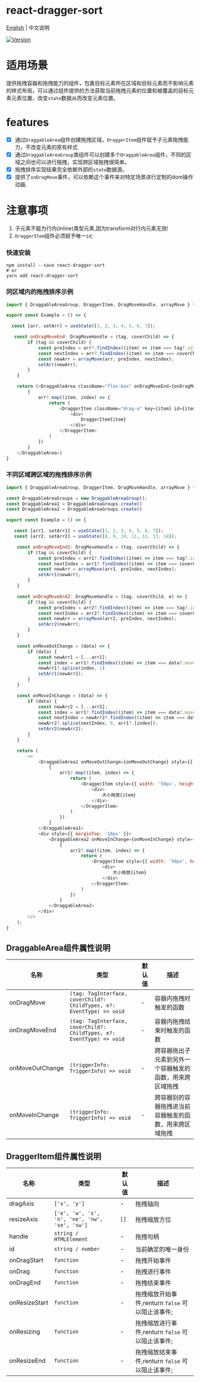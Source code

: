 # react-dragger-sort

[English](./README.md) | 中文说明

[![Version](https://img.shields.io/badge/version-0.1.0-green)](https://www.npmjs.com/package/react-dragger-sort)

# 适用场景

提供拖拽容器和拖拽能力的组件，包裹目标元素所在区域和目标元素而不影响元素的样式布局，可以通过组件提供的方法获取当前拖拽元素的位置和被覆盖的目标元素元素位置，改变`state`数据从而改变元素位置。

# features

- [x] 通过`DraggableArea`组件创建拖拽区域，`DraggerItem`组件赋予子元素拖拽能力，不改变元素的原有样式
- [x] 通过`DraggableAreaGroup`类组件可以创建多个`DraggableArea`组件，不同的区域之间也可以进行拖拽，实现跨区域拖拽很简单。
- [x] 拖拽排序实现结果完全依赖外部的`state`数据源。
- [x] 提供了`onDragMove`事件，可以依赖这个事件来对特定场景进行定制的dom操作动画.

# 注意事项

1. 子元素不能为行内(inline)类型元素,因为transform对行内元素无效!
2. `DraggerItem`组件必须赋予唯一`id`;

### 快速安装
```
npm install --save react-dragger-sort
# or
yarn add react-dragger-sort
```

### 同区域内的拖拽排序示例
```javascript
import { DraggableAreaGroup, DraggerItem, DragMoveHandle, arrayMove } from "react-dragger-sort";

export const Example = () => {

  const [arr, setArr] = useState([1, 2, 3, 4, 5, 6, 7]);

   const onDragMoveEnd: DragMoveHandle = (tag, coverChild) => {
        if (tag && coverChild) {
            const preIndex = arr?.findIndex((item) => item === tag?.id);
            const nextIndex = arr?.findIndex((item) => item === coverChild?.id)
            const newArr = arrayMove(arr, preIndex, nextIndex);
            setArr(newArr);
        }
    }

    return (<DraggableArea className="flex-box" onDragMoveEnd={onDragMoveEnd}>
        {
            arr?.map((item, index) => {
                return (
                    <DraggerItem className="drag-a" key={item} id={item}>
                        <div>
                            DraggerItem{item}
                        </div>
                    </DraggerItem>
                )
            })
        }
    </DraggableArea>)
}
```
### 不同区域跨区域的拖拽排序示例
```javascript
import { DraggableAreaGroup, DraggerItem, DragMoveHandle, arrayMove } from "react-dragger-sort";

const DraggableAreaGroups = new DraggableAreaGroup();
const DraggableArea1 = DraggableAreaGroups.create()
const DraggableArea2 = DraggableAreaGroups.create()

export const Example = () => {

   const [arr1, setArr1] = useState([1, 2, 3, 4, 5, 6, 7]);
   const [arr2, setArr2] = useState([8, 9, 10, 11, 12, 13, 14]);

    const onDragMoveEnd1: DragMoveHandle = (tag, coverChild) => {
        if (tag && coverChild) {
            const preIndex = arr1?.findIndex((item) => item === tag?.id);
            const nextIndex = arr1?.findIndex((item) => item === coverChild?.id)
            const newArr = arrayMove(arr1, preIndex, nextIndex);
            setArr1(newArr);
        }
    }

    const onDragMoveEnd2: DragMoveHandle = (tag, coverChild, e) => {
        if (tag && coverChild) {
            const preIndex = arr2?.findIndex((item) => item === tag?.id);
            const nextIndex = arr2?.findIndex((item) => item === coverChild?.id)
            const newArr = arrayMove(arr2, preIndex, nextIndex);
            setArr2(newArr);
        }
    }

    const onMoveOutChange = (data) => {
        if (data) {
            const newArr1 = [...arr1];
            const index = arr1?.findIndex((item) => item === data?.moveTag?.id)
            newArr1?.splice(index, 1)
            setArr1(newArr1);
        }
    }

    const onMoveInChange = (data) => {
        if (data) {
            const newArr2 = [...arr2];
            const index = arr1?.findIndex((item) => item === data?.moveTag?.id);
            const nextIndex = newArr2?.findIndex((item) => item === data?.coverChild?.id);
            newArr2?.splice(nextIndex, 0, arr1?.[index]);
            setArr2(newArr2);
        }
    }

    return (
        <>
            <DraggableArea1 onMoveOutChange={onMoveOutChange} style={{ display: 'flex', flexWrap: 'wrap', background: 'blue', width: '200px' }} onDragMoveEnd={onDragMoveEnd1}>
                {
                    arr1?.map((item, index) => {
                        return (
                            <DraggerItem style={{ width: '50px', height: '50px', backgroundColor: 'red', border: '1px solid green' }} key={item} id={item}>
                                <div>
                                    大小拖放{item}
                                </div>
                            </DraggerItem>
                        )
                    })
                }
            </DraggableArea1>
            <div style={{ marginTop: '10px' }}>
                <DraggableArea2 onMoveInChange={onMoveInChange} style={{ display: 'flex', flexWrap: 'wrap', background: 'blue', width: '200px' }} onDragMoveEnd={onDragMoveEnd2}>
                    {
                        arr2?.map((item, index) => {
                            return (
                                <DraggerItem style={{ width: '50px', height: '50px', backgroundColor: 'red', border: '1px solid green' }} key={item} id={item}>
                                    <div>
                                        大小拖放{item}
                                    </div>
                                </DraggerItem>
                            )
                        })
                    }
                </DraggableArea2>
            </div>
        </>
    );
}
```

## DraggableArea组件属性说明

| 名称                          | 类型                  | 默认值                                                         | 描述                                                                                                      |
| ----------------------------- | --------------------- | -------------------------------------------------------------- | --------------------------------------------------------------------------------------------------------- |
| onDragMove                      | `(tag: TagInterface, coverChild?: ChildTypes, e?: EventType) => void`            | -                                                  | 容器内拖拽时触发的函数                                                                                  |
| onDragMoveEnd                      | `(tag: TagInterface, coverChild?: ChildTypes, e?: EventType) => void`            | -                                                  | 容器内拖拽结束时触发的函数                                                                                  |
| onMoveOutChange                      | `(triggerInfo: TriggerInfo) => void`            | -                                                  | 跨容器拖出子元素到另外一个容器触发的函数，用来跨区域拖拽                                                                                  |
| onMoveInChange                      | `(triggerInfo: TriggerInfo) => void`            | -                                                  | 跨容器别的容器拖拽进当前容器触发的函数，用来跨区域拖拽                                                                                  |
## DraggerItem组件属性说明

| 名称                          | 类型                  | 默认值                                                         | 描述                                                                                                      |
| ----------------------------- | --------------------- | -------------------------------------------------------------- | --------------------------------------------------------------------------------------------------------- |
| dragAxis                      | `['x', 'y']`            | -                                                  | 拖拽轴向                                                                                  |
| resizeAxis                      | `['e', 'w', 's', 'n', 'ne', 'nw', 'se', 'sw']`            | `[]`                                                  | 拖拽缩放方位                                                                                  |
| handle                      | `string / HTMLElement`            | -                                                  | 拖拽句柄                                                                                  |
| id                      | `string / number`            | -                                                  | 当前确定的唯一身份                                                                                  |
| onDragStart                   | `function`                        | -                                                  | 拖拽开始事件                                                                                           |
| onDrag                        | `function`                        | -                                                  | 拖拽进行事件                      |
| onDragEnd                    | `function`                        | -                                                  | 拖拽结束事件                                                                                  |
| onResizeStart                 | `function`                        | -                                                  | 拖拽缩放开始事件,renturn `false` 可以阻止该事件;                                                                                          |
| onResizing                | `function`                        | -                                                  | 拖拽缩放进行事件,renturn `false` 可以阻止该事件;                      |
| onResizeEnd                   | `function`                        | -                                                  | 拖拽缩放结束事件,renturn `false` 可以阻止该事件;                                                                                  |







